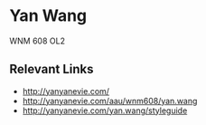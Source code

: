 # Yan Wang
WNM 608 OL2

## Relevant Links
- http://yanyanevie.com/
- http://yanyanevie.com/aau/wnm608/yan.wang
- http://yanyanevie.com/yan.wang/styleguide

